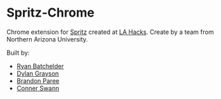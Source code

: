 Spritz-Chrome
=============

Chrome extension for [Spritz](http://www.spritzinc.com/) created at [LA Hacks](http://www.lahacks.com/). Create by a team from Northern Arizona University.

Built by:
* [Ryan Batchelder](https://github.com/c1phr)
* [Dylan Grayson](https://github.com/smashfligaeta)
* [Brandon Paree](https://github.com/brandonparee)
* [Conner Swann](http://connerswann.me)
